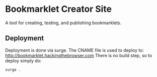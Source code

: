 # Bookmarklet Creator Site

A tool for creating, testing, and publishing bookmarklets.

## Deployment

Deployment is done via surge.
The CNAME file is used to deploy to: http://bookmarklet.hackingthebrowser.com
There is no build step, so to deploy simply do:

```
surge .
```
